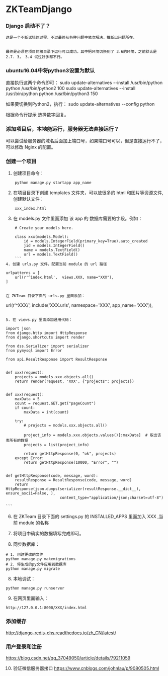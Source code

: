 # ZKTeamDjango


### Django 启动不了？

	这是一个不断试错的过程，不过最终从各种问题中依次解决，推断出问题所在。


	最终是必须在项目的根目录下运行可以成功。其中把环境切换到了 3.6的环境，之前默认是2.7. 3， 3.4 试过好多都不行。

### ubuntu16.04中将python3设置为默认

直接执行这两个命令即可：
sudo update-alternatives --install /usr/bin/python python /usr/bin/python2 100
sudo update-alternatives --install /usr/bin/python python /usr/bin/python3 150

如果要切换到Python2，执行：
sudo update-alternatives --config python

根据命令行提示 选择数字回复。


### 添加项目后，本地能运行，服务器无法直接运行？
   可以尝试给服务器的域名后面加上端口号，如果端口号可以，但是直接运行不了，可以修改 Nginx 的配置。


### 创建一个项目
1. 创建项目命令：
```
    python manage.py startapp app_name
```
2. 在项目目录下创建 templates 文件夹，可以放很多的 html 和图片等资源文件, 创建默认文件：
```
    xxx_index.html
```
3. 在 models.py 文件里面添加 该 app 的 数据库需要的字段。例如：
```
    # Create your models here.

    class xxx(models.Model):
        id = models.IntegerField(primary_key=True).auto_created
        jid = models.IntegerField()
        name = models.TextField()
        url = models.TextField()
    ```
4. 创建 urls.py 文件，配置当前 module 的 url 路径
```
    urlpatterns = [
        url(r'^index.html',  views.XXX, name="XXX"),
    ]
```

在 ZKTeam 目录下面的 urls.py 里面添加：
```
url(r'^XXX/', include('XXX.urls', namespace='XXX', app_name='XXX')),
```

5. 在 views.py 里面添加通用代码：
```
    import json
    from django.http import HttpResponse
    from django.shortcuts import render

    from dss.Serializer import serializer
    from pymysql import Error

    from api.ResultResponse import ResultResponse


    def xxx(request):
        projects = models.xxx.objects.all()
        return render(request, 'XXX', {"projects": projects})


    def xxx(request):
        maxData = 5
        count = request.GET.get("pageCount")
        if count:
            maxData = int(count)

        try:
            # projects = models.xxx.objects.all()

            project_info = models.xxx.objects.values()[:maxData]  # 取出该表所有的数据
            projects = list(project_info)

            return getHttpResponse(0, "ok", projects)
        except Error:
            return getHttpResponse(10000, "Error", "")


    def getHttpResponse(code, message, word):
        resultResponse = ResultResponse(code, message, word)
        return HttpResponse(json.dumps(serializer(resultResponse.__dict__), ensure_ascii=False, ),
                            content_type="application/json;charset=utf-8")

    ```



6. 在 ZKTeam 目录下面的 settings.py 的 INSTALLED_APPS 里面加入 XXX ,当前 module 的名称

7. 将项目中确实的数据填写完成即可。
8. 同步数据库：
```
# 1. 创建更改的文件
python manage.py makemigrations
# 2. 将生成的py文件应用到数据库
python manage.py migrate
```
8. 本地调试：
```
python manage.py runserver
```
9. 在网页里面输入：
```
http://127.0.0.1:8000/XXX/index.html
```

### 添加缓存
http://django-redis-chs.readthedocs.io/zh_CN/latest/

### 用户登录和注册
https://blog.csdn.net/qq_37049050/article/details/79211059


10. 验证微信服务器接口
https://www.cnblogs.com/johnlau/p/9080505.html
